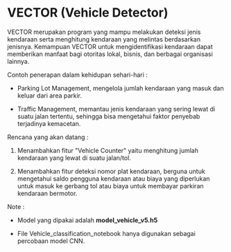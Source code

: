 # VECTOR (Vehicle Detector)

VECTOR merupakan program yang mampu melakukan deteksi jenis kendaraan serta menghitung kendaraan yang melintas berdasarkan jenisnya. Kemampuan VECTOR untuk mengidentifikasi kendaraan dapat memberikan manfaat bagi otoritas lokal, bisnis, dan berbagai organisasi lainnya.

Contoh penerapan dalam kehidupan sehari-hari :

- Parking Lot Management, mengelola jumlah kendaraan yang masuk dan keluar dari area parkir.

- Traffic Management, memantau jenis kendaraan yang sering lewat di suatu jalan tertentu, sehingga bisa mengetahui faktor penyebab terjadinya kemacetan.

Rencana yang akan datang :

1. Menambahkan fitur "Vehicle Counter" yaitu menghitung jumlah kendaraan yang lewat di suatu jalan/tol.

2. Menambahkan fitur deteksi nomor plat kendaraan, berguna untuk mengetahui saldo pengguna kendaraan atau biaya yang diperlukan untuk masuk ke gerbang tol atau biaya untuk membayar parkiran kendaraan bermotor.

Note : 

- Model yang dipakai adalah **model_vehicle_v5.h5**

- File Vehicle_classification_notebook hanya digunakan sebagai percobaan model CNN.